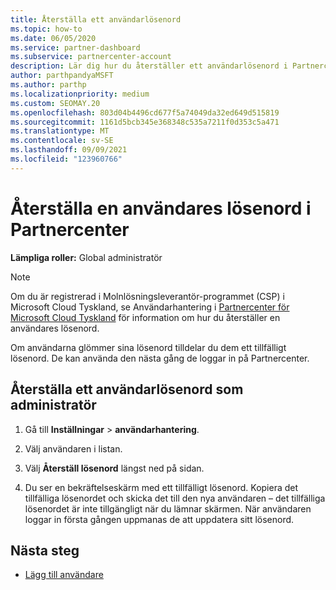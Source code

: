 ```yaml
---
title: Återställa ett användarlösenord
ms.topic: how-to
ms.date: 06/05/2020
ms.service: partner-dashboard
ms.subservice: partnercenter-account
description: Lär dig hur du återställer ett användarlösenord i Partnercenter. Användarna får ett tillfälligt lösenord nästa gång de loggar in på Partnercenter.
author: parthpandyaMSFT
ms.author: parthp
ms.localizationpriority: medium
ms.custom: SEOMAY.20
ms.openlocfilehash: 803d04b4496cd677f5a74049da32ed649d515819
ms.sourcegitcommit: 1161d5bcb345e368348c535a7211f0d353c5a471
ms.translationtype: MT
ms.contentlocale: sv-SE
ms.lasthandoff: 09/09/2021
ms.locfileid: "123960766"
---
```

# <a name="reset-a-users-password-in-partner-center"></a>Återställa en användares lösenord i Partnercenter

**Lämpliga roller:** Global administratör

> [!NOTE]  
> Om du är registrerad i Molnlösningsleverantör-programmet (CSP) i Microsoft Cloud Tyskland, se Användarhantering i [Partnercenter för Microsoft Cloud Tyskland](user-management-in-partner-center-for-microsoft-cloud-germany.md) för information om hur du återställer en användares lösenord.

Om användarna glömmer sina lösenord tilldelar du dem ett tillfälligt lösenord. De kan använda den nästa gång de loggar in på Partnercenter.

## <a name="reset-a-user-password-as-an-admin"></a>Återställa ett användarlösenord som administratör

1. Gå till **Inställningar** &gt; **användarhantering**.

2. Välj användaren i listan.

3. Välj **Återställ lösenord** längst ned på sidan.

4. Du ser en bekräftelseskärm med ett tillfälligt lösenord. Kopiera det tillfälliga lösenordet och skicka det till den nya användaren – det tillfälliga lösenordet är inte tillgängligt när du lämnar skärmen. När användaren loggar in första gången uppmanas de att uppdatera sitt lösenord.

## <a name="next-steps"></a>Nästa steg

- [Lägg till användare](create-user-accounts-and-set-permissions.md)